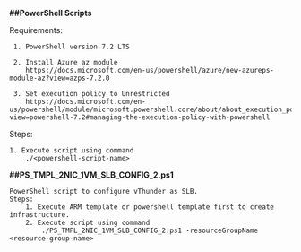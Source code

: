 **##PowerShell Scripts**

Requirements:

     1. PowerShell version 7.2 LTS

     2. Install Azure az module
        https://docs.microsoft.com/en-us/powershell/azure/new-azureps-module-az?view=azps-7.2.0
     
     3. Set execution policy to Unrestricted
        https://docs.microsoft.com/en-us/powershell/module/microsoft.powershell.core/about/about_execution_policies?view=powershell-7.2#managing-the-execution-policy-with-powershell

Steps: 

    1. Execute script using command
        ./<powershell-script-name>

**##PS_TMPL_2NIC_1VM_SLB_CONFIG_2.ps1**

    PowerShell script to configure vThunder as SLB.
    Steps:
        1. Execute ARM template or powershell template first to create infrastructure.
        2. Execute script using command
            ./PS_TMPL_2NIC_1VM_SLB_CONFIG_2.ps1 -resourceGroupName <resource-group-name>
